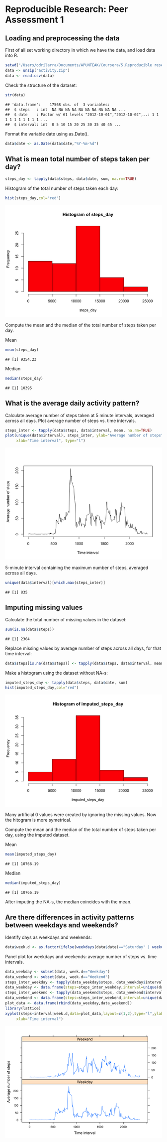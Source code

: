 # Reproducible Research: Peer Assessment 1


## Loading and preprocessing the data


First of all set working directory in which we have the data, and load data into 
R.


```r
setwd("/Users/odrilarra/Documents/APUNTEAK/Coursera/5.Reproducible research/WEEK2/ASSIGNMENT/RepData_PeerAssessment1")
data <- unzip("activity.zip")
data <- read.csv(data)
```


Check the structure of the dataset:


```r
str(data)
```

```
## 'data.frame':	17568 obs. of  3 variables:
##  $ steps   : int  NA NA NA NA NA NA NA NA NA NA ...
##  $ date    : Factor w/ 61 levels "2012-10-01","2012-10-02",..: 1 1 1 1 1 1 1 1 1 1 ...
##  $ interval: int  0 5 10 15 20 25 30 35 40 45 ...
```


Format the variable date using as.Date().


```r
data$date <- as.Date(data$date,"%Y-%m-%d")
```


## What is mean total number of steps taken per day?


```r
steps_day <- tapply(data$steps, data$date, sum, na.rm=TRUE)
```


Histogram of the total number of steps taken each day:


```r
hist(steps_day,col="red")
```

![](PA1_template_files/figure-html/unnamed-chunk-5-1.png)<!-- -->


Compute the mean and the median of the total number of steps taken per day.

Mean

```r
mean(steps_day)
```

```
## [1] 9354.23
```

Median

```r
median(steps_day)
```

```
## [1] 10395
```


## What is the average daily activity pattern?


Calculate average number of steps taken at 5 minute intervals, averaged across 
all days. Plot average number of steps vs. time intervals.


```r
steps_inter <- tapply(data$steps, data$interval, mean, na.rm=TRUE)
plot(unique(data$interval), steps_inter, ylab="Average number of steps", 
     xlab="Time interval", type="l")
```

![](PA1_template_files/figure-html/unnamed-chunk-8-1.png)<!-- -->


5-minute interval containing the maximum number of steps, averaged across all
days.


```r
unique(data$interval)[which.max(steps_inter)]
```

```
## [1] 835
```


## Imputing missing values


Calculate the total number of missing values in the dataset:


```r
sum(is.na(data$steps))
```

```
## [1] 2304
```


Replace missing values by average number of steps across all days, for that time interval:


```r
data$steps[is.na(data$steps)] <- tapply(data$steps, data$interval, mean, na.rm=TRUE)
```


Make a histogram using the dataset without NA-s:


```r
imputed_steps_day <- tapply(data$steps, data$date, sum)
hist(imputed_steps_day,col="red")
```

![](PA1_template_files/figure-html/unnamed-chunk-12-1.png)<!-- -->

Many artificial 0 values were created by ignoring the missing values. Now the 
hitogram is more symetrical.

Compute the mean and the median of the total number of steps taken per day, using
the imputed dataset.

Mean

```r
mean(imputed_steps_day)
```

```
## [1] 10766.19
```

Median

```r
median(imputed_steps_day)
```

```
## [1] 10766.19
```

After imputing the NA-s, the median coincides with the mean.


## Are there differences in activity patterns between weekdays and weekends?


Identify days as weekdays and weekends:


```r
data$week.d <- as.factor(ifelse(weekdays(data$date)=="Saturday" | weekdays(data$date)=="Sunday", "Weekend", "Weekday"))
```


Panel plot for weekdays and weekends: average number of steps vs. time intervals.


```r
data_weekday <- subset(data, week.d=="Weekday")
data_weekend <- subset(data, week.d=="Weekend")
steps_inter_weekday <- tapply(data_weekday$steps, data_weekday$interval, mean)
data_weekday <- data.frame(steps=steps_inter_weekday,interval=unique(data_weekday$interval),week.d=rep("Weekday",length(steps_inter_weekday)))
steps_inter_weekend <- tapply(data_weekend$steps, data_weekend$interval, mean)
data_weekend <- data.frame(steps=steps_inter_weekend,interval=unique(data_weekday$interval),week.d=rep("Weekend",length(steps_inter_weekend)))
plot_data <- data.frame(rbind(data_weekday,data_weekend))
library(lattice)
xyplot(steps~interval|week.d,data=plot_data,layout=c(1,2),type="l",ylab="Average number of steps", 
     xlab="Time interval")
```

![](PA1_template_files/figure-html/unnamed-chunk-16-1.png)<!-- -->
